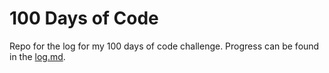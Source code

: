 # 100 Days of Code
Repo for the log for my 100 days of code challenge.
Progress can be found in the [log.md](https://github.com/rd3b/100-days-of-code/blob/main/log.md).